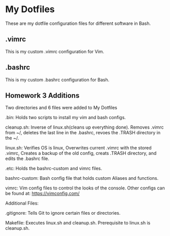 # My Dotfiles
These are my dotfile configuration files for different software in Bash.
## .vimrc
This is my custom .vimrc configuration for Vim.
## .bashrc
This is my custom .bashrc configuration for Bash.

## Homework 3 Additions
Two directories and 6 files were added to My Dotfiles

.bin:
Holds two scripts to install my vim and bash configs.

cleanup.sh:
Inverse of linux.sh(cleans up everything done). Removes .vimrc from ~/, deletes the last line in the .bashrc, revoes the .TRASH directory in the ~/.

linux.sh:
Verifies OS is linux, Overwrites current .vimrc with the stored .vimrc, Creates a backup of the old config, creats .TRASH directory, and edits the .bashrc file.



.etc:
Holds the bashrc-custom and vimrc files.

bashrc-custom:
Bash config file that holds custom Aliases and functions.

vimrc:
Vim config files to control the looks of the console. Other configs can be found at: https://vimconfig.com/



Additional Files:

.gitignore:
Tells Git to ignore certain files or directories.

Makefile:
Executes linux.sh and cleanup.sh. Prerequisite to linux.sh is cleanup.sh.
